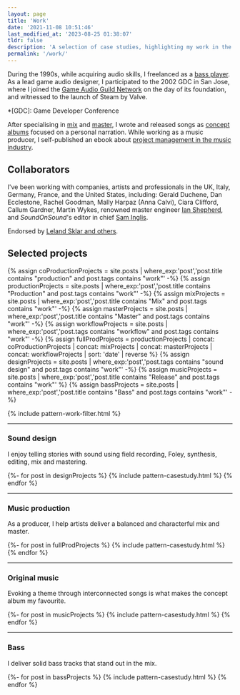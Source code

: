 ```yaml
---
layout: page
title: 'Work'
date: '2021-11-08 10:51:46'
last_modified_at: '2023-08-25 01:38:07'
tldr: false
description: 'A selection of case studies, highlighting my work in the audio industry, spanning three decades.'
permalink: '/work/'
---
```

During the 1990s, while acquiring audio skills, I freelanced as a [bass player](/blog/tag/bass/). As a lead game audio designer, I participated to the 2002 GDC in San Jose, where I joined the [Game Audio Guild Network](/work/sound-design/ruff-trigger-playstation2-game/#game-developer-conference-and-gang) on the day of its foundation, and witnessed to the launch of Steam by Valve.

*[GDC]: Game Developer Conference

After specialising in [mix](/blog/tag/mix/) and [master](/blog/tag/master/), I wrote and released songs as [concept albums](/blog/tag/original-music/) focused on a personal narration. While working as a music producer, I self-published an ebook about [project management in the music industry](/blog/project-management/).

## Collaborators

I've been working with companies, artists and professionals in the UK, Italy, Germany, France, and the United States, including: Gerald Duchene, Dan Ecclestone, Rachel Goodman, Mally Harpaz (Anna Calvi), Ciara Clifford, Callum Gardner, Martin Wykes, renowned master engineer [Ian Shepherd](https://productionadvice.co.uk/about/), and _SoundOnSound_'s editor in chief [Sam Inglis](https://www.soundonsound.com/author/sam-inglis).

Endorsed&nbsp;by [Leland Sklar and others](/work/endorsements/).

## Selected projects

{% assign coProductionProjects = site.posts | where_exp:'post','post.title contains "production" and post.tags contains "work"' -%}
{% assign productionProjects = site.posts | where_exp:'post','post.title contains "Production" and post.tags contains "work"' -%}
{% assign mixProjects = site.posts | where_exp:'post','post.title contains "Mix" and post.tags contains "work"' -%}
{% assign masterProjects = site.posts | where_exp:'post','post.title contains "Master" and post.tags contains "work"' -%}
{% assign workflowProjects = site.posts | where_exp:'post','post.tags contains "workflow" and post.tags contains "work"' -%}
{% assign fullProdProjects = productionProjects | concat: coProductionProjects | concat: mixProjects | concat: masterProjects | concat: workflowProjects | sort: 'date' | reverse %}
{% assign designProjects = site.posts | where_exp:'post','post.tags contains "sound design" and post.tags contains "work"' -%}
{% assign musicProjects = site.posts | where_exp:'post','post.title contains "Release" and post.tags contains "work"' %}
{% assign bassProjects = site.posts | where_exp:'post','post.title contains "Bass" and post.tags contains "work"' -%}

{% include pattern-work-filter.html %}

<hr>

<div class="case-studies h-feed">
	<h3 id="sound-design"><strong>Sound design</strong></h3>
	<p>I enjoy telling stories with sound using field recording, Foley, synthesis, editing, mix and mastering.</p>
	{%- for post in designProjects %}
	{% include pattern-casestudy.html %}
	{% endfor %}
</div>

<hr>

<div class="case-studies h-feed">
	<h3 id="music-production"><strong>Music production</strong></h3>
	<p>As a producer, I help artists deliver a balanced and characterful mix and master.</p>
	{%- for post in fullProdProjects %}
	{% include pattern-casestudy.html %}
	{% endfor %}
</div>

<hr>

<div class="case-studies h-feed">
	<h3 id="original-music"><strong>Original music</strong></h3>
	<p>Evoking a theme through interconnected songs is what makes the concept album my favourite.</p>
	{%- for post in musicProjects %}
	{% include pattern-casestudy.html %}
	{% endfor %}
</div>

<hr>

<div class="case-studies h-feed">
	<h3 id="bass"><strong>Bass</strong></h3>
	<p>I deliver solid bass tracks that stand out in the mix.</p>
	{%- for post in bassProjects %}
	{% include pattern-casestudy.html %}
	{% endfor %}
</div>